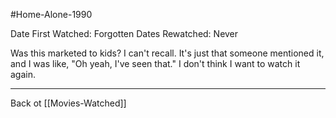 #Home-Alone-1990

Date First Watched:  Forgotten
Dates Rewatched:  Never

Was this marketed to kids?  I can't recall.  It's just that someone mentioned it, and I was like, "Oh yeah, I've seen that."  I don't think I want to watch it again.

---
Back ot [[Movies-Watched]]